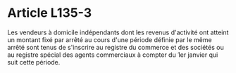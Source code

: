 # Article L135-3

Les vendeurs à domicile indépendants dont les revenus d'activité ont atteint un montant fixé par arrêté au cours d'une période définie par le même arrêté sont tenus de s'inscrire au registre du commerce et des sociétés ou au registre spécial des agents commerciaux à compter du 1er janvier qui suit cette période.
